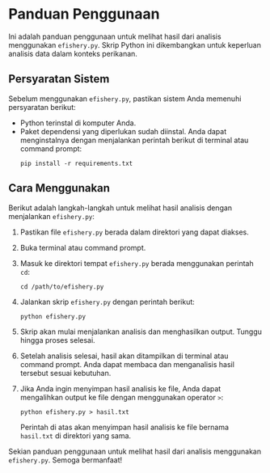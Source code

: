 # Panduan Penggunaan

Ini adalah panduan penggunaan untuk melihat hasil dari analisis menggunakan `efishery.py`. Skrip Python ini dikembangkan untuk keperluan analisis data dalam konteks perikanan.

## Persyaratan Sistem
Sebelum menggunakan `efishery.py`, pastikan sistem Anda memenuhi persyaratan berikut:
- Python terinstal di komputer Anda.
- Paket dependensi yang diperlukan sudah diinstal. Anda dapat menginstalnya dengan menjalankan perintah berikut di terminal atau command prompt:
  ```
  pip install -r requirements.txt
  ```

## Cara Menggunakan
Berikut adalah langkah-langkah untuk melihat hasil analisis dengan menjalankan `efishery.py`:

1. Pastikan file `efishery.py` berada dalam direktori yang dapat diakses.

2. Buka terminal atau command prompt.

3. Masuk ke direktori tempat `efishery.py` berada menggunakan perintah `cd`:
   ```
   cd /path/to/efishery.py
   ```

4. Jalankan skrip `efishery.py` dengan perintah berikut:
   ```
   python efishery.py
   ```

5. Skrip akan mulai menjalankan analisis dan menghasilkan output. Tunggu hingga proses selesai.

6. Setelah analisis selesai, hasil akan ditampilkan di terminal atau command prompt. Anda dapat membaca dan menganalisis hasil tersebut sesuai kebutuhan.

7. Jika Anda ingin menyimpan hasil analisis ke file, Anda dapat mengalihkan output ke file dengan menggunakan operator `>`:
   ```
   python efishery.py > hasil.txt
   ```
   Perintah di atas akan menyimpan hasil analisis ke file bernama `hasil.txt` di direktori yang sama.

Sekian panduan penggunaan untuk melihat hasil dari analisis menggunakan `efishery.py`. Semoga bermanfaat!
